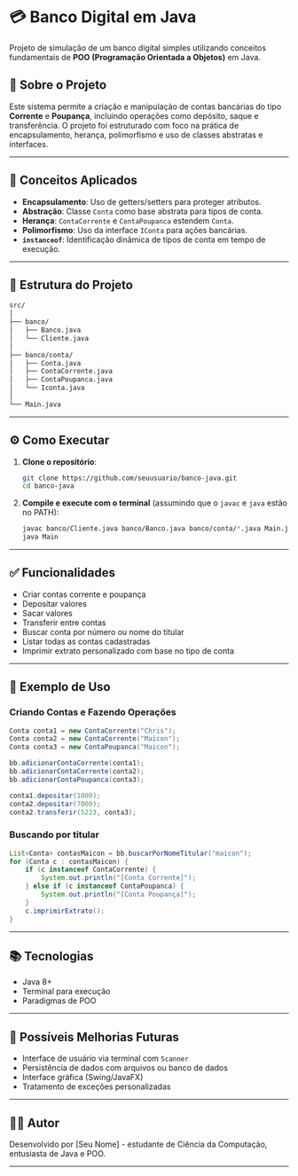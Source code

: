 
# 💳 Banco Digital em Java

Projeto de simulação de um banco digital simples utilizando conceitos fundamentais de **POO (Programação Orientada a Objetos)** em Java.

## 📌 Sobre o Projeto

Este sistema permite a criação e manipulação de contas bancárias do tipo **Corrente** e **Poupança**, incluindo operações como depósito, saque e transferência. O projeto foi estruturado com foco na prática de encapsulamento, herança, polimorfismo e uso de classes abstratas e interfaces.

---

## 🧠 Conceitos Aplicados

- **Encapsulamento**: Uso de getters/setters para proteger atributos.
- **Abstração**: Classe `Conta` como base abstrata para tipos de conta.
- **Herança**: `ContaCorrente` e `ContaPoupanca` estendem `Conta`.
- **Polimorfismo**: Uso da interface `IConta` para ações bancárias.
- **`instanceof`**: Identificação dinâmica de tipos de conta em tempo de execução.

---

## 📁 Estrutura do Projeto

```bash
src/
│
├── banco/
│   ├── Banco.java
│   └── Cliente.java
│
├── banco/conta/
│   ├── Conta.java
│   ├── ContaCorrente.java
│   ├── ContaPoupanca.java
│   └── Iconta.java
│
└── Main.java
```

---

## ⚙️ Como Executar

1. **Clone o repositório**:
   ```bash
   git clone https://github.com/seuusuario/banco-java.git
   cd banco-java
   ```

2. **Compile e execute com o terminal** (assumindo que o `javac` e `java` estão no PATH):
   ```bash
   javac banco/Cliente.java banco/Banco.java banco/conta/*.java Main.java
   java Main
   ```

---

## ✅ Funcionalidades

- Criar contas corrente e poupança
- Depositar valores
- Sacar valores
- Transferir entre contas
- Buscar conta por número ou nome do titular
- Listar todas as contas cadastradas
- Imprimir extrato personalizado com base no tipo de conta

---

## 🧪 Exemplo de Uso

### Criando Contas e Fazendo Operações

```java
Conta conta1 = new ContaCorrente("Chris");
Conta conta2 = new ContaCorrente("Maicon");
Conta conta3 = new ContaPoupanca("Maicon");

bb.adicionarContaCorrente(conta1);
bb.adicionarContaCorrente(conta2);
bb.adicionarContaPoupanca(conta3);

conta1.depositar(1000);
conta2.depositar(7000);
conta2.transferir(5223, conta3);
```

### Buscando por titular

```java
List<Conta> contasMaicon = bb.buscarPorNomeTitular("maicon");
for (Conta c : contasMaicon) {
    if (c instanceof ContaCorrente) {
        System.out.println("[Conta Corrente]");
    } else if (c instanceof ContaPoupanca) {
        System.out.println("[Conta Poupança]");
    }
    c.imprimirExtrato();
}
```

---

## 📚 Tecnologias

- Java 8+
- Terminal para execução
- Paradigmas de POO

---

## 📌 Possíveis Melhorias Futuras

- Interface de usuário via terminal com `Scanner`
- Persistência de dados com arquivos ou banco de dados
- Interface gráfica (Swing/JavaFX)
- Tratamento de exceções personalizadas

---

## 🧑‍💻 Autor

Desenvolvido por [Seu Nome] - estudante de Ciência da Computação, entusiasta de Java e POO.

---
